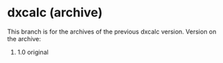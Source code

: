 # dxcalc (archive)
This branch is for the archives of the previous dxcalc version.
Version on the archive:
1. 1.0 original
 
